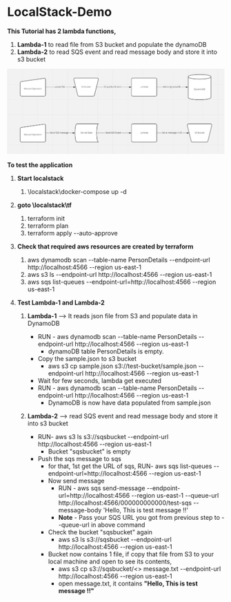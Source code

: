 # LocalStack-Demo

**This Tutorial has 2 lambda functions,**
1. **Lambda-1** to read file from S3 bucket and populate the dynamoDB
2. **Lambda-2** to read SQS event and read message body and store it into s3 bucket

![img.png](img.png)

**To test the application**

1. **Start localstack**
   1. \localstack\docker-compose up -d

2. **goto \localstack\tf**
   1. terraform init
   2. terraform plan
   3. terraform apply --auto-approve

3. **Check that required aws resources are created by terraform**
   1. aws dynamodb scan --table-name PersonDetails --endpoint-url http://localhost:4566 --region us-east-1
   2. aws s3 ls --endpoint-url http://localhost:4566 --region us-east-1
   3. aws sqs list-queues --endpoint-url=http://localhost:4566 --region us-east-1

4. **Test Lambda-1 and Lambda-2**
   1. **Lambda-1** --> It reads json file from S3 and populate data in DynamoDB
      - RUN - aws dynamodb scan --table-name PersonDetails --endpoint-url http://localhost:4566 --region us-east-1
        - dynamoDB table PersonDetails is empty.
      - Copy the sample.json to s3 bucket
        - aws s3 cp sample.json s3://test-bucket/sample.json --endpoint-url http://localhost:4566 --region us-east-1
      - Wait for few seconds, lambda get executed
      - RUN - aws dynamodb scan --table-name PersonDetails --endpoint-url http://localhost:4566 --region us-east-1
        - DynamoDB is now have data populated from sample.json

   2. **Lambda-2** --> read SQS event and read message body and store it into s3 bucket
      - RUN- aws s3 ls s3://sqsbucket --endpoint-url http://localhost:4566 --region us-east-1
        - Bucket "sqsbucket" is empty
      - Push the sqs message to sqs 
        - for that, 1st get the URL of sqs, RUN- aws sqs list-queues --endpoint-url=http://localhost:4566 --region us-east-1
        - Now send message 
          - RUN - aws sqs send-message --endpoint-url=http://localhost:4566 --region us-east-1 --queue-url  http://localhost:4566/000000000000/test-sqs --message-body 'Hello, This is test message !!'
          - **Note** - Pass your SQS URL you got from previous step to --queue-url in above command 
        - Check the bucket "sqsbucket" again 
          - aws s3 ls s3://sqsbucket --endpoint-url http://localhost:4566 --region us-east-1
        - Bucket now contains 1 file, if copy that file from S3 to your local machine and open to see its contents,
          - aws s3 cp s3://sqsbucket/<<file-name>> message.txt --endpoint-url http://localhost:4566 --region us-east-1
          - open message.txt, it contains **"Hello, This is test message !!"**
